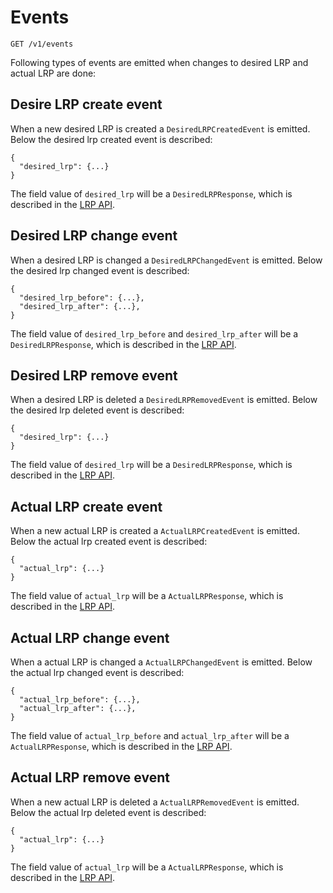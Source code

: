 # Events

```
GET /v1/events
```

Following types of events are emitted when changes to desired LRP and actual LRP are done:

## Desire LRP create event

When a new desired LRP is created a `DesiredLRPCreatedEvent` is emitted. Below the desired lrp created event is described:

```
{
  "desired_lrp": {...}
}
```

The field value of `desired_lrp` will be a `DesiredLRPResponse`, which is described in the [LRP API](lrps.md).

## Desired LRP change event

When a desired LRP is changed a `DesiredLRPChangedEvent` is emitted. Below the desired lrp changed event is described:

```
{
  "desired_lrp_before": {...},
  "desired_lrp_after": {...},
}
```

The field value of `desired_lrp_before` and `desired_lrp_after` will be a `DesiredLRPResponse`, which is described in the [LRP API](lrps.md).


## Desired LRP remove event

When a desired LRP is deleted a `DesiredLRPRemovedEvent` is emitted. Below the desired lrp deleted event is described:

```
{
  "desired_lrp": {...}
}
```

The field value of `desired_lrp` will be a `DesiredLRPResponse`, which is described in the [LRP API](lrps.md).


## Actual LRP create event

When a new actual LRP is created a `ActualLRPCreatedEvent` is emitted. Below the actual lrp created event is described:

```
{
  "actual_lrp": {...}
}
```

The field value of `actual_lrp` will be a `ActualLRPResponse`, which is described in the [LRP API](lrps.md).


## Actual LRP change event

When a actual LRP is changed a `ActualLRPChangedEvent` is emitted. Below the actual lrp changed event is described:

```
{
  "actual_lrp_before": {...},
  "actual_lrp_after": {...},
}
```

The field value of `actual_lrp_before` and `actual_lrp_after` will be a `ActualLRPResponse`, which is described in the [LRP API](lrps.md).


## Actual LRP remove event

When a new actual LRP is deleted a `ActualLRPRemovedEvent` is emitted. Below the actual lrp deleted event is described:

```
{
  "actual_lrp": {...}
}
```

The field value of `actual_lrp` will be a `ActualLRPResponse`, which is described in the [LRP API](lrps.md).
